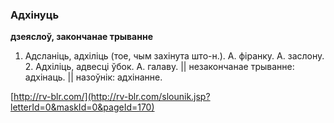 ### Адхінуць
**дзеяслоў, закончанае трыванне**

1. Адсланіць, адхіліць (тое, чым захінута што-н.). А. фіранку. А. заслону. 2. Адхіліць, адвесці ўбок. А. галаву. || незакончанае трыванне: адхінаць. || назоўнік: адхінанне.

<a rel="author">[http://rv-blr.com/](http://rv-blr.com/slounik.jsp?letterId=0&maskId=0&pageId=170)</a>
